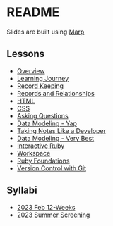 # README

Slides are built using [Marp](https://github.com/marp-team/marp-cli)

## Lessons
- [Overview](./lessons/overview)
- [Learning Journey](./lessons/learning-journey)
- [Record Keeping](./lessons/record-keeping)
- [Records and Relationships](./lessons/records-and-relationships)
- [HTML](./lessons/html)
- [CSS](./lessons/css)
- [Asking Questions](./lessons/asking-questions)
- [Data Modeling - Yap](./lessons/data-modeling-yap)
- [Taking Notes Like a Developer](./lessons/taking-notes)
- [Data Modeling - Very Best](./lessons/data-modeling-very-best)
- [Interactive Ruby](./lessons/interactive-ruby)
- [Workspace](./lessons/workspace)
- [Ruby Foundations](./lessons/ruby-foundations)
- [Version Control with Git](./lessons/version-control-with-git)
<!-- terminal -->
<!-- vscode shortcuts -->
<!-- git remote and github -->
<!-- cargo cult -->
<!-- working together -->
<!-- interviewing -->
<!-- rubber duck debugging -->
<!-- pseudocode / comments -->
<!-- build ruby util -->
<!-- chrome inspector -->
<!-- debugging rake/grade tests -->

<!-- TODO: how to write a README -->

## Syllabi
- [2023 Feb 12-Weeks](./syllabi/2023-feb-12-weeks)
- [2023 Summer Screening](./syllabi/2023-summer-screening)

